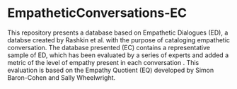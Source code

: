 # EmpatheticConversations-EC
This repository presents a database based on Empathetic Dialogues (ED), a databse created by Rashkin et al. with the purpose of cataloging empathetic conversation. The database presented (EC) contains a representative sample of ED, which has been evaluated by a series of experts and added a metric of the level of empathy present in each conversation . This evaluation is based on the Empathy Quotient (EQ) developed by Simon Baron-Cohen and Sally Wheelwright. 

